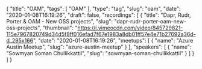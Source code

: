 {
  "title": "OAM",
  "tags": [
    "OAM"
  ],
  "type": "tag",
  "slug": "oam",
  "date": "2020-01-08T16:19:26",
  "draft": false,
  "recordings": [
    {
      "title": "Dapr, Rudr, Porter & OAM - New OSS projects",
      "slug": "dapr-rudr-porter-oam-new-oss-projects",
      "thumbnail": "https://i.vimeocdn.com/video/845729821-115e7967820749d34d5f8ff016efad7f67e1983a8db01ff57e4e71b27692a36d-d_295x166",
      "date": "2020-01-08T16:19:26",
      "meetups": [
        {
          "name": "Azure Austin Meetup",
          "slug": "azure-austin-meetup"
        }
      ],
      "speakers": [
        {
          "name": "Sowmyan Soman Chullikkattil",
          "slug": "sowmyan-soman-chullikkattil"
        }
      ]
    }
  ]
}